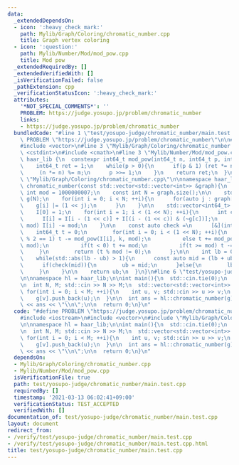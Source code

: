```yaml
---
data:
  _extendedDependsOn:
  - icon: ':heavy_check_mark:'
    path: Mylib/Graph/Coloring/chromatic_number.cpp
    title: Graph vertex coloring
  - icon: ':question:'
    path: Mylib/Number/Mod/mod_pow.cpp
    title: Mod pow
  _extendedRequiredBy: []
  _extendedVerifiedWith: []
  _isVerificationFailed: false
  _pathExtension: cpp
  _verificationStatusIcon: ':heavy_check_mark:'
  attributes:
    '*NOT_SPECIAL_COMMENTS*': ''
    PROBLEM: https://judge.yosupo.jp/problem/chromatic_number
    links:
    - https://judge.yosupo.jp/problem/chromatic_number
  bundledCode: "#line 1 \"test/yosupo-judge/chromatic_number/main.test.cpp\"\n#define\
    \ PROBLEM \"https://judge.yosupo.jp/problem/chromatic_number\"\n\n#include <iostream>\n\
    #include <vector>\n#line 3 \"Mylib/Graph/Coloring/chromatic_number.cpp\"\n#include\
    \ <cstdint>\n#include <cmath>\n#line 3 \"Mylib/Number/Mod/mod_pow.cpp\"\n\nnamespace\
    \ haar_lib {\n  constexpr int64_t mod_pow(int64_t n, int64_t p, int64_t m){\n\
    \    int64_t ret = 1;\n    while(p > 0){\n      if(p & 1) (ret *= n) %= m;\n \
    \     (n *= n) %= m;\n      p >>= 1;\n    }\n    return ret;\n  }\n}\n#line 6\
    \ \"Mylib/Graph/Coloring/chromatic_number.cpp\"\n\nnamespace haar_lib {\n  int\
    \ chromatic_number(const std::vector<std::vector<int>> &graph){\n    static constexpr\
    \ int mod = 1000000007;\n    const int N = graph.size();\n\n    std::vector<int>\
    \ g(N);\n    for(int i = 0; i < N; ++i){\n      for(auto j : graph[i]){\n    \
    \    g[i] |= (1 << j);\n      }\n    }\n\n    std::vector<int64_t> I(1 << N);\n\
    \    I[0] = 1;\n    for(int i = 1; i < (1 << N); ++i){\n      int c = __builtin_ctz(i);\n\
    \      I[i] = I[i - (1 << c)] + I[(i - (1 << c)) & (~g[c])];\n      if(I[i] >=\
    \ mod) I[i] -= mod;\n    }\n\n    const auto check =\n      [&](int k){\n    \
    \    int64_t t = 0;\n        for(int i = 0; i < (1 << N); ++i){\n          if(__builtin_popcount(i)\
    \ % 2 == 1) t -= mod_pow(I[i], k, mod);\n          else t += mod_pow(I[i], k,\
    \ mod);\n          if(t < 0) t += mod;\n          if(t >= mod) t -= mod;\n   \
    \     }\n        return (t % mod != 0);\n      };\n\n    int lb = 0, ub = N;\n\
    \    while(std::abs(lb - ub) > 1){\n      const auto mid = (lb + ub) / 2;\n\n\
    \      if(check(mid)){\n        ub = mid;\n      }else{\n        lb = mid;\n \
    \     }\n    }\n\n    return ub;\n  }\n}\n#line 6 \"test/yosupo-judge/chromatic_number/main.test.cpp\"\
    \n\nnamespace hl = haar_lib;\n\nint main(){\n  std::cin.tie(0);\n  std::ios::sync_with_stdio(false);\n\
    \n  int N, M; std::cin >> N >> M;\n  std::vector<std::vector<int>> g(N);\n\n \
    \ for(int i = 0; i < M; ++i){\n    int u, v; std::cin >> u >> v;\n    g[u].push_back(v);\n\
    \    g[v].push_back(u);\n  }\n\n  int ans = hl::chromatic_number(g);\n  std::cout\
    \ << ans << \"\\n\";\n\n  return 0;\n}\n"
  code: "#define PROBLEM \"https://judge.yosupo.jp/problem/chromatic_number\"\n\n\
    #include <iostream>\n#include <vector>\n#include \"Mylib/Graph/Coloring/chromatic_number.cpp\"\
    \n\nnamespace hl = haar_lib;\n\nint main(){\n  std::cin.tie(0);\n  std::ios::sync_with_stdio(false);\n\
    \n  int N, M; std::cin >> N >> M;\n  std::vector<std::vector<int>> g(N);\n\n \
    \ for(int i = 0; i < M; ++i){\n    int u, v; std::cin >> u >> v;\n    g[u].push_back(v);\n\
    \    g[v].push_back(u);\n  }\n\n  int ans = hl::chromatic_number(g);\n  std::cout\
    \ << ans << \"\\n\";\n\n  return 0;\n}\n"
  dependsOn:
  - Mylib/Graph/Coloring/chromatic_number.cpp
  - Mylib/Number/Mod/mod_pow.cpp
  isVerificationFile: true
  path: test/yosupo-judge/chromatic_number/main.test.cpp
  requiredBy: []
  timestamp: '2021-03-13 06:02:41+09:00'
  verificationStatus: TEST_ACCEPTED
  verifiedWith: []
documentation_of: test/yosupo-judge/chromatic_number/main.test.cpp
layout: document
redirect_from:
- /verify/test/yosupo-judge/chromatic_number/main.test.cpp
- /verify/test/yosupo-judge/chromatic_number/main.test.cpp.html
title: test/yosupo-judge/chromatic_number/main.test.cpp
---
```

